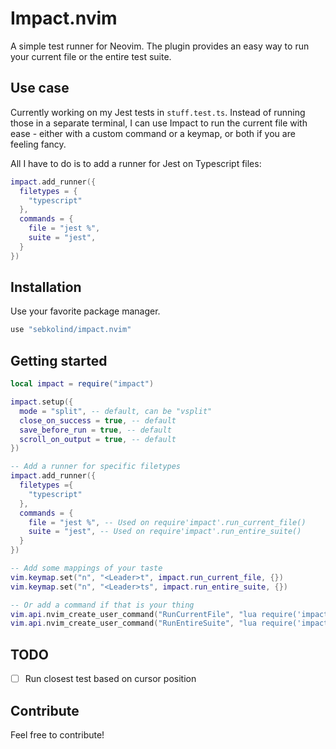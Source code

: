 # Impact.nvim

A simple test runner for Neovim. The plugin provides an easy way to run your current file or the entire test suite.

## Use case

Currently working on my Jest tests in `stuff.test.ts`. Instead of running those in a separate terminal, I can use Impact to run the current file with ease - either 
with a custom command or a keymap, or both if you are feeling fancy.

All I have to do is to add a runner for Jest on Typescript files:

```lua
impact.add_runner({
  filetypes = {
    "typescript"
  },
  commands = {
    file = "jest %",
    suite = "jest",
  }
})
```

## Installation

Use your favorite package manager.

```lua
use "sebkolind/impact.nvim"
```

## Getting started

```lua
local impact = require("impact")

impact.setup({
  mode = "split", -- default, can be "vsplit"
  close_on_success = true, -- default
  save_before_run = true, -- default
  scroll_on_output = true, -- default
})

-- Add a runner for specific filetypes
impact.add_runner({
  filetypes ={
    "typescript"
  },
  commands = {
    file = "jest %", -- Used on require'impact'.run_current_file()
    suite = "jest", -- Used on require'impact'.run_entire_suite()
  }
})

-- Add some mappings of your taste
vim.keymap.set("n", "<Leader>t", impact.run_current_file, {})
vim.keymap.set("n", "<Leader>ts", impact.run_entire_suite, {})

-- Or add a command if that is your thing
vim.api.nvim_create_user_command("RunCurrentFile", "lua require('impact').run_current_file()")
vim.api.nvim_create_user_command("RunEntireSuite", "lua require('impact').run_entire_suite()")
```

## TODO

- [ ] Run closest test based on cursor position

## Contribute

Feel free to contribute!
